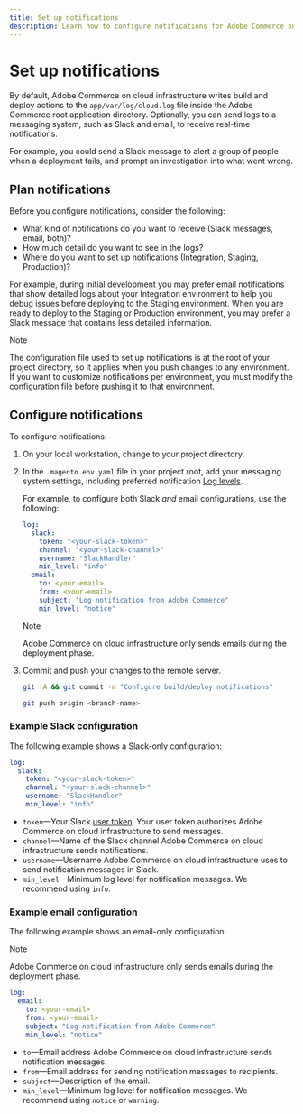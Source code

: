 ```yaml
---
title: Set up notifications
description: Learn how to configure notifications for Adobe Commerce on cloud infrastructure environments.
---
```


# Set up notifications

By default, Adobe Commerce on cloud infrastructure writes build and deploy actions to the `app/var/log/cloud.log` file inside the Adobe Commerce root application directory. Optionally, you can send logs to a messaging system, such as Slack and email, to receive real-time notifications.

For example, you could send a Slack message to alert a group of people when a deployment fails, and prompt an investigation into what went wrong.

## Plan notifications

Before you configure notifications, consider the following:

-  What kind of notifications do you want to receive (Slack messages, email, both)?
-  How much detail do you want to see in the logs?
-  Where do you want to set up notifications (Integration, Staging, Production)?

For example, during initial development you may prefer email notifications that show detailed logs about your Integration environment to help you debug issues before deploying to the Staging environment. When you are ready to deploy to the Staging or Production environment, you may prefer a Slack message that contains less detailed information.

>[!NOTE]
>
>The configuration file used to set up notifications is at the root of your project directory, so it applies when you push changes to any environment. If you want to customize notifications per environment, you must modify the configuration file before pushing it to that environment.

## Configure notifications

To configure notifications:

1. On your local workstation, change to your project directory.
1. In the `.magento.env.yaml` file in your project root, add your messaging system settings, including preferred notification [Log levels](log-handlers.md#log-levels).

    For example, to configure both Slack _and_ email configurations, use the following:

    ```yaml
    log:
      slack:
        token: "<your-slack-token>"
        channel: "<your-slack-channel>"
        username: "SlackHandler"
        min_level: "info"
      email:
        to: <your-email>
        from: <your-email>
        subject: "Log notification from Adobe Commerce"
        min_level: "notice"
    ```

   >[!NOTE]
   >
   >Adobe Commerce on cloud infrastructure only sends emails during the deployment phase.

1. Commit and push your changes to the remote server.

   ```bash
   git -A && git commit -m "Configure build/deploy notifications"
   ```

   ```bash
   git push origin <branch-name>
   ```

### Example Slack configuration

The following example shows a Slack-only configuration:

```yaml
log:
  slack:
    token: "<your-slack-token>"
    channel: "<your-slack-channel>"
    username: "SlackHandler"
    min_level: "info"
```

-  `token`—Your Slack [user token](https://api.slack.com/docs/token-types#user). Your user token authorizes Adobe Commerce on cloud infrastructure to send messages.
-  `channel`—Name of the Slack channel Adobe Commerce on cloud infrastructure sends notifications.
-  `username`—Username Adobe Commerce on cloud infrastructure uses to send notification messages in Slack.
-  `min_level`—Minimum log level for notification messages. We recommend using `info`.

### Example email configuration

The following example shows an email-only configuration:

>[!NOTE]
>
>Adobe Commerce on cloud infrastructure only sends emails during the deployment phase.

```yaml
log:
  email:
    to: <your-email>
    from: <your-email>
    subject: "Log notification from Adobe Commerce"
    min_level: "notice"
```

-  `to`—Email address Adobe Commerce on cloud infrastructure sends notification messages.
-  `from`—Email address for sending notification messages to recipients.
-  `subject`—Description of the email.
-  `min_level`—Minimum log level for notification messages. We recommend using `notice` or `warning`.
